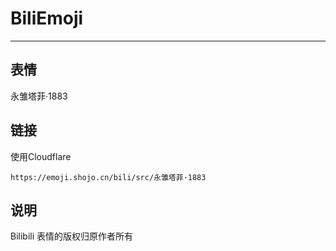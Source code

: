 # BiliEmoji
---
## 表情
永雏塔菲·1883
## 链接
使用Cloudflare
```
https://emoji.shojo.cn/bili/src/永雏塔菲·1883
```
## 说明
Bilibili 表情的版权归原作者所有
